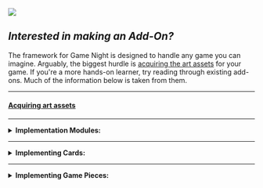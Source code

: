 <div align="center"></div><img src="https://raw.githubusercontent.com/Chuckleberry-Finn/game-night/main/images/TITLE.png"></div>

## *Interested in making an Add-On?*

The framework for Game Night is designed to handle any game you can imagine.  Arguably, the biggest hurdle is <a href=https://github.com/Chuckleberry-Finn/game-night/blob/main/ART.md>acquiring the art assets</a> for your game. If you're a more hands-on learner, try reading through existing add-ons. Much of the information below is taken from them.
** **
#### <a href=https://github.com/Chuckleberry-Finn/game-night/blob/main/ART.md><b>Acquiring art assets</b></a>
** **
<details> <summary><b>Implementation Modules:</b></summary>

**These are the relevant modules to call on when implementing your add-on.**
```lua
local applyItemDetails = require "gameNight - applyItemDetails"
local deckActionHandler = applyItemDetails.deckActionHandler
local gamePieceAndBoardHandler = applyItemDetails.gamePieceAndBoardHandler
```
`ApplyDetails handles` applies details to *Game Night* items.<br>
`deckActionHandler` houses actions/mechanics related to cards.<br>
`gamePieceAndBoardHandler` houses action/mechanics related to game pieces.<br>

<sup>Note: Many functions in *deckActionHandler* call on functions within *gamePieceAndBoardHandler*; there are also plans for the two to be merged.</sup>
<br>
<br>
</details>

** **

<details> <summary><b>Implementing Cards:</b></summary>
Technically you just need a table of strings corresponding to textures/names for card items. You can use any means to obtain the list of cards, for example for playing cards, and <I>Uno</I>, the card names/IDs are assembled using string manipulation. This is entirely a preference to avoid having to type/copy-and-paste the entries.

<sup>Note: Table entries must match a corresponding Texture in the correct texture directory (more on this later).</sup>

```lua
--- UNO
--This is a table to house all the related stuff to Uno.
local unoCards = {}

-- (19) Red, Blue, Green, Yellow – 0 (1x), 1 to 9 (2x)
-- (8) Skip, Reverse, Draw2 – 2 cards of each color
unoCards.cards = {"Red 0","Green 0","Blue 0","Yellow 0"}
unoCards.suits = {"Red","Green","Blue","Yellow"}
unoCards.values = {"1","2","3","4","5","6","7","8","9","Skip","Reverse","Draw 2"}

for i=1, 2 do -- Reiterate for 2 sets
    for _,s in pairs(unoCards.suits) do -- For each 'suit' (color in Uno)
        for _,v in pairs(unoCards.values) do -- For each value
            -- put suit and value together to match the corresponding Texture
            table.insert(unoCards.cards, s.." "..v)
        end
    end
end

-- (8) Black – 4 Wild cards and 4 Wild Draw 4 cards
unoCards.wilds = {"Wild", "Wild Draw 4"}

for i=1, 4 do -- Reiterate for sets of 4
    -- For each wild (there's no suit/value combo)
    for _,wild in pairs(unoCards.wilds) do
        table.insert(unoCards.cards, wild)
    end
end
```
<BR>

**Defining the card deck/catalogue:**
- arguments/parameters/variables:<br>
  - name (string), cards (table)
  
- `Item` scripts have a `Module.Type`, `addDeck` assumes the `Module` will be `Base`. So the `name` argument should be the corresponding `Type` for the item.

- All the entries in the `cards` list needs to match a corresponding texture in a directory named after the `name` of the item.
- Additionally, the filename of the texture(s) will act as the item's display-name (unless overridden.)
<br>`Example:` `media/textures/Item_[name]/`
<br>
<br>
 
**Card Texture Directory Contents:**
- `FlippedInPlay` for flipped cards.
- `card` for inventory icon for single cards.
- `deck` for inventory icon for deck.
- `deckTexture` for model(s) texture.
- Otherwise, the remaining textures name will reflect `name` for each card.

#### Example: ```deckActionHandler.addDeck("UnoCards", unoCards.cards)```


**Alternative Names/Icons:**
It may not be always practical to name textures the intended names of cards, when defining a card deck you can supply an alternative name and icons for each cardID.
```lua
local MonopolyChanceDeck = {}
MonopolyChanceDeck.cards = {}
MonopolyChanceDeck.altIcons = {}
MonopolyChanceDeck.altNames = {}

for n=1, 25 do
    local cardID = "Chance"..n
    local fetchCard = getTextOrNull("Tooltip_"..cardID)
    if fetchCard then
        table.insert(MonopolyChanceDeck.cards, cardID)
        MonopolyChanceDeck.altNames[cardID] = "MonopolyChance"
        MonopolyChanceDeck.altIcons[cardID] = "ChanceCard"
    end
end

deckActionHandler.addDeck("MonopolyChance", MonopolyChanceDeck.cards, MonopolyChanceDeck.altNames, MonopolyChanceDeck.altIcons)
```
<br>
</details>

** **

<details><summary><b>Implementing Game Pieces:</b></summary>

**Registering Types:**<br>
Registering is done by a table of types, and enables the display of items using textures found in: `Item_InPlayTextures` and `Item_OutOfPlayTextures`.
<br><sup>Note: In-Play defaults to Out of play textures. Out of play textures replaces the item's texture/icon.</sup><br>
```lua
gamePieceAndBoardHandler.registerTypes({
"Base.CatanCityWhite", "Base.CatanSettlementWhite", "Base.CatanRoadWhite",
"Base.CatanCityRed", "Base.CatanSettlementRed", "Base.CatanRoadRed",
"Base.CatanCityBlue", "Base.CatanSettlementBlue", "Base.CatanRoadBlue",
"Base.CatanCityOrange", "Base.CatanSettlementOrange", "Base.CatanRoadOrange",
"Base.CatanRobber", "Base.CatanLongestRoad", "Base.CatanLargestArmy", "Base.CatanBoard",
"Base.CatanPlayerCostsWhite", "Base.CatanPlayerCostsRed", "Base.CatanPlayerCostsOrange", "Base.CatanPlayerCostsBlue"})
```
** **
**Register Special Parameters:**<br>
This allows you to apply special parameters and values to gamePieces (and cards as with this example.)
```lua
gamePieceAndBoardHandler.registerSpecial("Base.UnoCards", { actions = { drawCards=7 }, })
```
<br>

`actions`: Used to add additional contextual actions for items, the key is required to match a function belonging to either of the handlers (deck/gamePiece). The value (in the above example the `7`) is supplied as an argument to the matching function.


<details><summary>Example actions:</summary>

`examineCard`: Displays the piece's texture to the side of the game-window when the hovering over said piece or through a context menu option. Also applies to the search-window for decks/cards. Recommended to use a very large texture for a better effect with examination, and to utilize 'textureSize' in order to make the game-piece smaller in use.
</details>
<br>

`examineScale`: The scaling of the examine texture, can be larger or smaller than 1.

`shiftAction`: Used to control which of the actions can be executed quickly using shift + click. It will also display a texture from `actionIcons`.


`alternateStackRendering`: Table of optional arguments to feed into volumetric rendering. To emphasize, all arguments are optional. 
```lua
{ func="DrawTextureCardFace", depth=5, rgb = {0.741, 0.725, 0.710} }
``````

`category`: Alternate category for the item, default would be "Game Piece".

`cardFaceType`: Provide an alternative texture directory for cards. Useful for cards sets with different backs but identical faces.

`textureSize`: Table of width and height for texture size overrides. Useful for large textures to not get sized down when compressed. Useful for cards/pieces of examine enabled, so the examine texture is large, while the in-game piece is smaller.

`noRotate`: Boolean. Sets if rotation via mouse wheel is blocked, default is nil (false).

`applyCards`: Set an alternative detailApply for card items. The value must match a function within deckActionHandler.

`onDraw`: Additional function to execute when a card is drawn.

`weight`: Override the weight of an item, useful if converting vanilla items. Weight respects stacking.

`canStack`: If the game piece can be stacked. Value intended as default stack when item is found.

`moveSound`: Alternative sound whne moving the game piece/card.

`tooltips`: Table of x, y, w, h, text to use as tooltips on the game piece. Coordinates are top-left as 0x0.
<br>
<br>
</details>